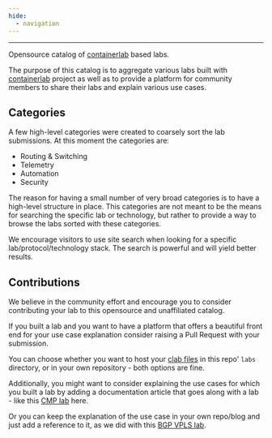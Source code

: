 ```yaml
---
hide:
  - navigation
---
```


<p align=center><object type="image/svg+xml" data=https://cdn.jsdelivr.net/gh/srl-labs/containerlab@master/docs/images/containerlab_export_white_ink_js.svg ></object></p>

---

Opensource catalog of [containerlab](https://containerlab.srlinux.dev) based labs.

The purpose of this catalog is to aggregate various labs built with [containerlab](https://containerlab.srlinux.dev) project as well as to provide a platform for community members to share their labs and explain various use cases.

## Categories

A few high-level categories were created to coarsely sort the lab submissions. At this moment the categories are:

* Routing & Switching
* Telemetry
* Automation
* Security

The reason for having a small number of very broad categories is to have a high-level structure in place. This categories are not meant to be the means for searching the specific lab or technology, but rather to provide a way to browse the labs sorted with these categories.

We encourage visitors to use site search when looking for a specific lab/protocol/technology stack. The search is powerful and will yield better results.

## Contributions

We believe in the community effort and encourage you to consider contributing your lab to this opensource and unaffiliated catalog.

If you built a lab and you want to have a platform that offers a beautiful front end for your use case explanation consider raising a Pull Request with your submission.

You can choose whether you want to host your [clab files](https://containerlab.srlinux.dev/manual/topo-def-file/) in this repo' `labs` directory, or in your own repository - both options are fine.

Additionally, you might want to consider explaining the use cases for which you built a lab by adding a documentation article that goes along with a lab - like this [CMP lab](security/cmpv2.md) here.

Or you can keep the explanation of the use case in your own repo/blog and just add a reference to it, as we did with this [BGP VPLS lab](rs/bgp-vpls.md).
